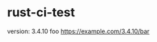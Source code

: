 # rust-ci-test

<!-- x-release-please-start-version -->

version: 3.4.10 foo
https://example.com/3.4.10/bar

<!-- x-release-please-end -->
